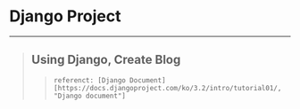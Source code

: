 # Django Project
***
> ## Using Django, Create Blog
>   >```
>   > referenct: [Django Document] [https://docs.djangoproject.com/ko/3.2/intro/tutorial01/, "Django document"]
>   >
>   >```
